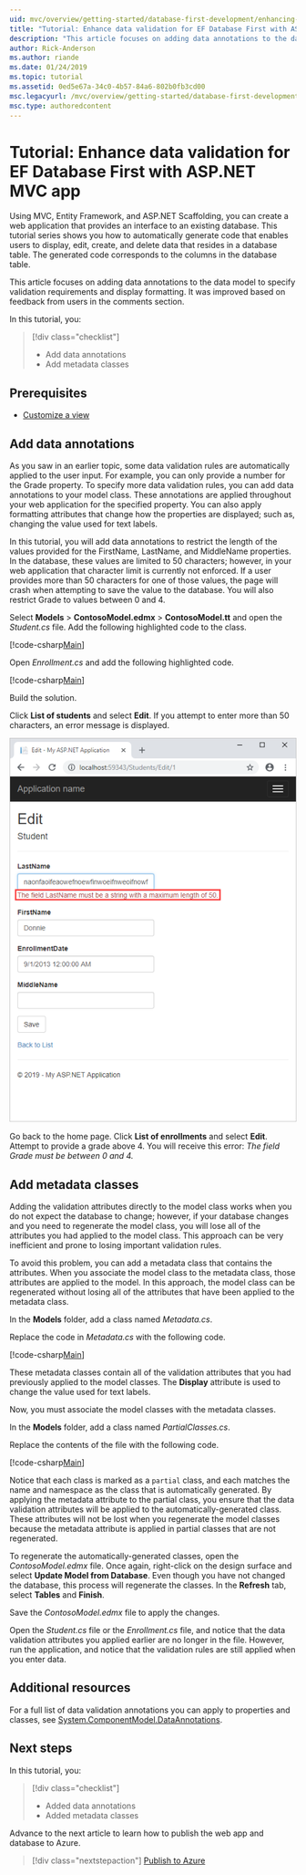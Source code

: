 ```yaml
---
uid: mvc/overview/getting-started/database-first-development/enhancing-data-validation
title: "Tutorial: Enhance data validation for EF Database First with ASP.NET MVC app"
description: "This article focuses on adding data annotations to the data model to specify validation requirements and display formatting."
author: Rick-Anderson
ms.author: riande
ms.date: 01/24/2019
ms.topic: tutorial
ms.assetid: 0ed5e67a-34c0-4b57-84a6-802b0fb3cd00
msc.legacyurl: /mvc/overview/getting-started/database-first-development/enhancing-data-validation
msc.type: authoredcontent
---
```


# Tutorial: Enhance data validation for EF Database First with ASP.NET MVC app

Using MVC, Entity Framework, and ASP.NET Scaffolding, you can create a web application that provides an interface to an existing database. This tutorial series shows you how to automatically generate code that enables users to display, edit, create, and delete data that resides in a database table. The generated code corresponds to the columns in the database table.

This article focuses on adding data annotations to the data model to specify validation requirements and display formatting. It was improved based on feedback from users in the comments section.

In this tutorial, you:

> [!div class="checklist"]
> * Add data annotations
> * Add metadata classes

## Prerequisites

* [Customize a view](customizing-a-view.md)

## Add data annotations

As you saw in an earlier topic, some data validation rules are automatically applied to the user input. For example, you can only provide a number for the Grade property. To specify more data validation rules, you can add data annotations to your model class. These annotations are applied throughout your web application for the specified property. You can also apply formatting attributes that change how the properties are displayed; such as, changing the value used for text labels.

In this tutorial, you will add data annotations to restrict the length of the values provided for the FirstName, LastName, and MiddleName properties. In the database, these values are limited to 50 characters; however, in your web application that character limit is currently not enforced. If a user provides more than 50 characters for one of those values, the page will crash when attempting to save the value to the database. You will also restrict Grade to values between 0 and 4.

Select **Models** > **ContosoModel.edmx** > **ContosoModel.tt** and open the *Student.cs* file. Add the following highlighted code to the class.

[!code-csharp[Main](enhancing-data-validation/samples/sample1.cs?highlight=5,15,17,20)]

Open *Enrollment.cs* and add the following highlighted code.

[!code-csharp[Main](enhancing-data-validation/samples/sample2.cs?highlight=5,10)]

Build the solution.

Click **List of students** and select **Edit**. If you attempt to enter more than 50 characters, an error message is displayed.

![show error message](enhancing-data-validation/_static/image1.png)

Go back to the home page. Click **List of enrollments** and select **Edit**. Attempt to provide a grade above 4. You will receive this error: *The field Grade must be between 0 and 4.*

## Add metadata classes

Adding the validation attributes directly to the model class works when you do not expect the database to change; however, if your database changes and you need to regenerate the model class, you will lose all of the attributes you had applied to the model class. This approach can be very inefficient and prone to losing important validation rules.

To avoid this problem, you can add a metadata class that contains the attributes. When you associate the model class to the metadata class, those attributes are applied to the model. In this approach, the model class can be regenerated without losing all of the attributes that have been applied to the metadata class.

In the **Models** folder, add a class named *Metadata.cs*.

Replace the code in *Metadata.cs* with the following code.

[!code-csharp[Main](enhancing-data-validation/samples/sample3.cs)]

These metadata classes contain all of the validation attributes that you had previously applied to the model classes. The **Display** attribute is used to change the value used for text labels.

Now, you must associate the model classes with the metadata classes.

In the **Models** folder, add a class named *PartialClasses.cs*.

Replace the contents of the file with the following code.

[!code-csharp[Main](enhancing-data-validation/samples/sample4.cs)]

Notice that each class is marked as a `partial` class, and each matches the name and namespace as the class that is automatically generated. By applying the metadata attribute to the partial class, you ensure that the data validation attributes will be applied to the automatically-generated class. These attributes will not be lost when you regenerate the model classes because the metadata attribute is applied in partial classes that are not regenerated.

To regenerate the automatically-generated classes, open the *ContosoModel.edmx* file. Once again, right-click on the design surface and select **Update Model from Database**. Even though you have not changed the database, this process will regenerate the classes. In the **Refresh** tab, select **Tables** and **Finish**.

Save the *ContosoModel.edmx* file to apply the changes.

Open the *Student.cs* file or the *Enrollment.cs* file, and notice that the data validation attributes you applied earlier are no longer in the file. However, run the application, and notice that the validation rules are still applied when you enter data.

## Additional resources

For a full list of data validation annotations you can apply to properties and classes, see [System.ComponentModel.DataAnnotations](https://msdn.microsoft.com/library/system.componentmodel.dataannotations.aspx).

## Next steps

In this tutorial, you:

> [!div class="checklist"]
> * Added data annotations
> * Added metadata classes

Advance to the next article to learn how to publish the web app and database to Azure.
> [!div class="nextstepaction"]
> [Publish to Azure](publish-to-azure.md)